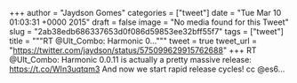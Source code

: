 
+++
author = "Jaydson Gomes"
categories = ["tweet"]
date = "Tue Mar 10 01:03:31 +0000 2015"
draft = false
image = "No media found for this Tweet"
slug = "2ab38edb686337653d0f086d59853ee32bff55f7"
tags = ["tweet"]
title = """RT @Ult_Combo: Harmonic 0..."""
tweet = true
tweet_url = "https://twitter.com/jaydson/status/575099629915762688"
+++
RT @Ult_Combo: Harmonic 0.0.11 is actually a pretty massive release: https://t.co/WIn3uqtqm3
And now we start rapid release cycles!
cc @es6…
